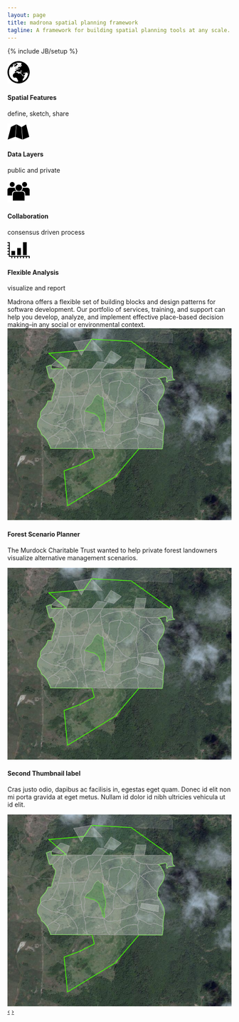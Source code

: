 ```yaml
---
layout: page
title: madrona spatial planning framework
tagline: A framework for building spatial planning tools at any scale.
---
```

{% include JB/setup %}
<div class="row">
  <div class="span6">
    <div class="row bugs">
      <div class="span3">
        <div class="bug">
          <div class="row">
            <div class="pull-left icon">
              <img class="tall" src="assets/img/features.png">
            </div>
            <div class="pull-left">
              <h4>Spatial&nbsp;Features</h4>
              <p>define, sketch, share</p>
            </div>
          </div>
        </div>
      </div>
      <div class="span3">
        <div class="bug">
          <div class="row">
            <div class="pull-left icon">
              <img src="assets/img/layers.png">
            </div>
            <div class="pull-left">
              <h4>Data&nbsp;Layers</h4>
              <p>public and private</p>
            </div>
          </div>
        </div>
      </div>
    </div>
    <div class="row">
      <div class="span3">
        <div class="bug">
          <div class="row">
            <div class="pull-left icon">
              <img class="tall" src="assets/img/collaboration.png">
            </div>
            <div class="pull-left">
              <h4>Collaboration</h4>
              <p>consensus driven process</p>
            </div>
          </div>
        </div>
      </div>
      <div class="span3">
        <div class="bug">
          <div class="row">
            <div class="pull-left icon">
              <img src="assets/img/analysis.png">
            </div>
            <div class="pull-left">
              <h4>Flexible&nbsp;Analysis</h4>
              <p>visualize and report</p>
            </div>
          </div>
        </div>
      </div>
    </div>
    <div class="row">
      <div class="span6">
        Madrona offers a flexible set of building blocks and design patterns for software development. Our portfolio of services, training, and support can help you develop, analyze, and implement effective place-based decision making–in any social or environmental context.
      </div>
    </div>
  </div>
  <div class="span6">
    <div id="showcase" class="carousel">
    <!-- Carousel items -->
      <div class="carousel-inner">
      <div class="active item">
        <img src="assets/img/fsp.png">
        <div class="carousel-caption">
          <h4>Forest Scenario Planner</h4>
          <p>The Murdock Charitable Trust wanted to help private forest landowners visualize alternative management scenarios.</p>
        </div>
      </div>
      <div class="item">
        <img src="assets/img/fsp.png">
        <div class="carousel-caption">
          <h4>Second Thumbnail label</h4>
          <p>Cras justo odio, dapibus ac facilisis in, egestas eget quam. Donec id elit non mi porta gravida at eget metus. Nullam id dolor id nibh ultricies vehicula ut id elit.</p>
        </div>
      </div>
      <div class="item"><img src="assets/img/fsp.png"></div>
    </div>
    <!-- Carousel nav -->
    <a class="carousel-control left" href="#showcase" data-slide="prev">&lsaquo;</a>
    <a class="carousel-control right" href="#showcase" data-slide="next">&rsaquo;</a>
    </div>
   </div>
</div>


<script>
  $(window).load(function() {
    $('.carousel').carousel({
      interval: 8000
    })
    
  });
</script>